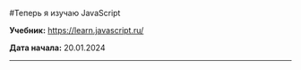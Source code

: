 #Теперь я изучаю JavaScript

**Учебник:** https://learn.javascript.ru/

**Дата начала:** 20.01.2024

-------------
